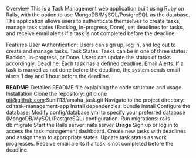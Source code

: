 Overview
This is a Task Management web application built using Ruby on Rails, with the option to use MongoDB/MySQL/PostgreSQL as the database. The application allows users to authenticate themselves to create tasks, manage task states (Backlog, In-progress, Done), set deadlines for tasks, and receive email alerts if a task is not completed before the deadline.

Features
User Authentication: Users can sign up, log in, and log out to create and manage tasks.
Task States: Tasks can be in one of three states: Backlog, In-progress, or Done. Users can update the status of tasks accordingly.
Deadline: Each task has a defined deadline.
Email Alerts: If a task is marked as not done before the deadline, the system sends email alerts 1 day and 1 hour before the deadline.

**README**: Detailed README file explaining the code structure and usage.
Installation
Clone the repository: git clone git@github.com:Sunil113/amaha_task.git
Navigate to the project directory: cd task-management-app
Install dependencies: bundle install
Configure the database: Modify config/database.yml to specify your preferred database (MongoDB/MySQL/PostgreSQL) configuration.
Run migrations: rails db:migrate
Start the Rails server: rails server
**Usage**
Sign up or log in to access the task management dashboard.
Create new tasks with deadlines and assign them to appropriate states.
Update task status as work progresses.
Receive email alerts if a task is not completed before the deadline.

